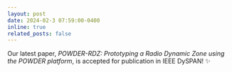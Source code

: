 ```yaml
---
layout: post
date: 2024-02-3 07:59:00-0400
inline: true
related_posts: false
---
```


Our latest paper, <i>POWDER-RDZ: Prototyping a Radio Dynamic Zone using the POWDER platform</i>, is accepted for publication in IEEE DySPAN! ✨
